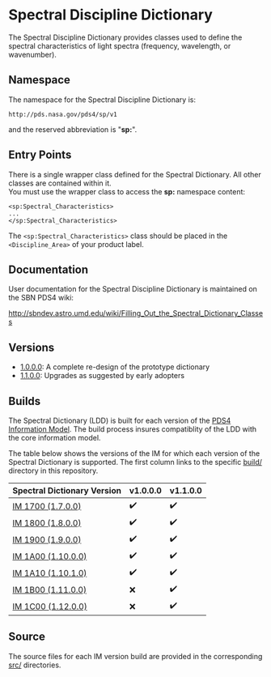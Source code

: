 # Spectral Discipline Dictionary

The Spectral Discipline Dictionary provides classes used to define the spectral characteristics of light spectra 
(frequency, wavelength, or wavenumber).

## Namespace

The namespace for the Spectral Discipline Dictionary is:

    http://pds.nasa.gov/pds4/sp/v1
    
and the reserved abbreviation is "**sp:**".

## Entry Points

There is a single wrapper class defined for the Spectral Dictionary. All other classes are contained within it.  
You must use the wrapper class to access the **sp:** namespace content:

    <sp:Spectral_Characteristics>
    ...
    </sp:Spectral_Characteristics>
    
The ```<sp:Spectral_Characteristics>``` class should be placed in the ```<Discipline_Area>``` of your product label.    

## Documentation

User documentation for the Spectral Discipline Dictionary is maintained on the SBN PDS4 wiki:

http://sbndev.astro.umd.edu/wiki/Filling_Out_the_Spectral_Dictionary_Classes

## Versions

- [1.0.0.0](src/1.0.0.0): A complete re-design of the prototype dictionary
- [1.1.0.0](src/1.1.0.0): Upgrades as suggested by early adopters

## Builds

The Spectral Dictionary (LDD) is built for each version of the [PDS4 Information Model](https://pds.nasa.gov/pds4/doc/im/).
The build process insures compatiblity of the LDD with the core information model.

The table below shows the versions of the IM for which each version of the Spectral Dictionary is supported. The first
column links to the specific [build/](build) directory in this repository.

Spectral Dictionary Version | v1.0.0.0 | v1.1.0.0
--------------------------- | -------- | ---------
[IM 1700 (1.7.0.0)](build/1.7.0.0) | :heavy_check_mark: | :heavy_check_mark:
[IM 1800 (1.8.0.0)](build/1.8.0.0) | :heavy_check_mark: | :heavy_check_mark:
[IM 1900 (1.9.0.0)](build/1.9.0.0) | :heavy_check_mark: | :heavy_check_mark:
[IM 1A00 (1.10.0.0)](build/1.A.0.0) | :heavy_check_mark: | :heavy_check_mark:
[IM 1A10 (1.10.1.0)](build/1.A.1.0) | :heavy_check_mark: | :heavy_check_mark:
[IM 1B00 (1.11.0.0)](build/1.B.0.0) | :x: | :heavy_check_mark:
[IM 1C00 (1.12.0.0)](build/1.C.0.0) | :x: | :heavy_check_mark:


## Source

The source files for each IM version build are provided in the corresponding [src/](src) directories.
